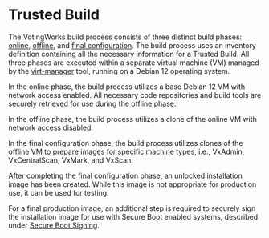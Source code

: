 # Trusted Build

The VotingWorks build process consists of three distinct build phases: [online](online-phase.md), [offline](offline-phase.md), and [final configuration](final-configuration/). The build process uses an inventory definition containing all the necessary information for a Trusted Build. All three phases are executed within a separate virtual machine (VM) managed by the [virt-manager](https://virt-manager.org/) tool, running on a Debian 12 operating system.

In the online phase, the build process utilizes a base Debian 12 VM with network access enabled. All necessary code repositories and build tools are securely retrieved for use during the offline phase.

In the offline phase, the build process utilizes a clone of the online VM with network access disabled.&#x20;

In the final configuration phase, the build process utilizes clones of the offline VM to prepare images for specific machine types, i.e., VxAdmin, VxCentralScan, VxMark, and VxScan.

After completing the final configuration phase, an unlocked installation image has been created. While this image is not appropriate for production use, it can be used for testing.

For a final production image, an additional step is required to securely sign the installation image for use with Secure Boot enabled systems, described under [Secure Boot Signing](final-configuration/secure-boot-signing.md).
